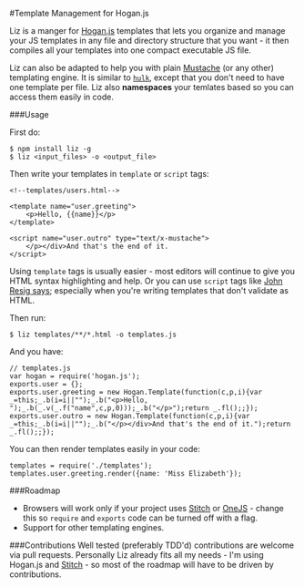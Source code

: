 #Template Management for Hogan.js

Liz is a manger for [Hogan.js](http://twitter.github.com/hogan.js/) templates that lets you organize and manage your JS templates in any file and directory structure that you want - it then compiles all your templates into one compact executable JS file. 

Liz can also be adapted to help you with plain [Mustache](http://mustache.github.com/) (or any other) templating engine. It is similar to [`hulk`](https://github.com/twitter/hogan.js/blob/master/bin/hulk), except that you don't need to have one template per file. Liz also **namespaces** your temlates based so you can access them easily in code.  

###Usage

First do:

```
$ npm install liz -g
$ liz <input_files> -o <output_file>
```
Then write your templates in `template` or `script` tags:
    
    <!--templates/users.html-->

    <template name="user.greeting">
        <p>Hello, {{name}}</p>
    </template>

    <script name="user.outro" type="text/x-mustache">
        </p></div>And that's the end of it.
    </script>

Using `template` tags is usually easier - most editors will continue to give you HTML syntax highlighting and help. Or you can use `script` tags like [John Resig says](http://ejohn.org/blog/javascript-micro-templating/); especially when you're writing templates that don't validate as HTML.

Then run:

    $ liz templates/**/*.html -o templates.js

And you have:   


    // templates.js 
    var hogan = require('hogan.js');
    exports.user = {};
    exports.user.greeting = new Hogan.Template(function(c,p,i){var _=this;_.b(i=i||"");_.b("<p>Hello, ");_.b(_.v(_.f("name",c,p,0)));_.b("</p>");return _.fl();;});
    exports.user.outro = new Hogan.Template(function(c,p,i){var _=this;_.b(i=i||"");_.b("</p></div>And that's the end of it.");return _.fl();;});

You can then render templates easily in your code:

    templates = require('./templates');
    templates.user.greeting.render({name: 'Miss Elizabeth'});
    
###Roadmap
* Browsers will work only if your project uses [Stitch][stitch] or [OneJS](https://github.com/azer/onejs) - change this so `require` and `exports` code can be turned off with a flag. 
* Support for other templating engines. 

###Contributions
Well tested (preferably TDD'd) contributions are welcome via pull requests. Personally Liz already fits all my needs - I'm using Hogan.js and [Stitch][stitch] - so most of the roadmap will have to be driven by contributions. 

[stitch]:https://github.com/sstephenson/stitch

